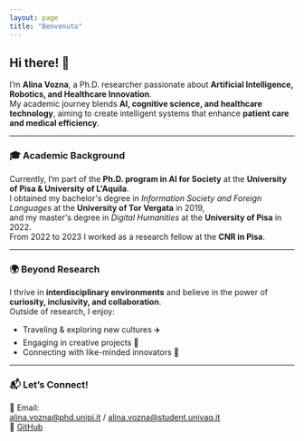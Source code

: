 ```yaml
---
layout: page
title: "Benvenuto"
---
```


## Hi there! 👋

I’m **Alina Vozna**, a Ph.D. researcher passionate about **Artificial Intelligence, Robotics, and Healthcare Innovation**.  
My academic journey blends **AI, cognitive science, and healthcare technology**, aiming to create intelligent systems that enhance **patient care and medical efficiency**.

---

### 🎓 **Academic Background**

Currently, I’m part of the **Ph.D. program in AI for Society** at the **University of Pisa & University of L'Aquila**.  
I obtained my bachelor's degree in *Information Society and Foreign Languages* at the **University of Tor Vergata** in 2019,  
and my master's degree in *Digital Humanities* at the **University of Pisa** in 2022.  
From 2022 to 2023 I worked as a research fellow at the **CNR in Pisa**.

---

### 🌍 **Beyond Research**

I thrive in **interdisciplinary environments** and believe in the power of **curiosity, inclusivity, and collaboration**.  
Outside of research, I enjoy:

- Traveling & exploring new cultures ✈️  
- Engaging in creative projects 🎨  
- Connecting with like-minded innovators 🤝  

---

### 📬 **Let’s Connect!**

📧 Email:  
[alina.vozna@phd.unipi.it](mailto:alina.vozna@phd.unipi.it) / [alina.vozna@student.univaq.it](mailto:alina.vozna@student.univaq.it)  
🔗 [GitHub](https://github.com/Lillana270196)
